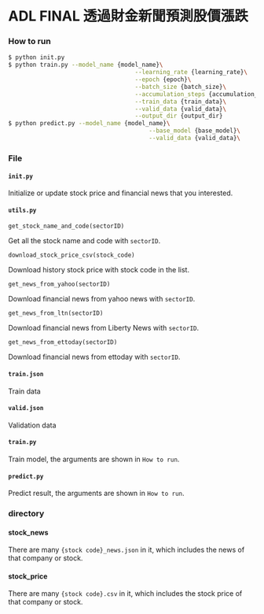 # ADL FINAL 透過財金新聞預測股價漲跌

### How to run

```bash
$ python init.py
$ python train.py --model_name {model_name}\
									--learning_rate {learning_rate}\
									--epoch {epoch}\
									--batch_size {batch_size}\
									--accumulation_steps {accumulation_steps}\
									--train_data {train_data}\
									--valid_data {valid_data}\
									--output_dir {output_dir}
$ python predict.py --model_name {model_name}\
										--base_model {base_model}\
										--valid_data {valid_data}\
```

### File

#### `init.py`

Initialize or update stock price and financial news that you interested. 

#### `utils.py`

`get_stock_name_and_code(sectorID)`

Get all the stock name and code with `sectorID`. 

`download_stock_price_csv(stock_code)`

Download history stock price with stock code in the list. 

`get_news_from_yahoo(sectorID)`

Download financial news from yahoo news with `sectorID`. 

`get_news_from_ltn(sectorID)`

Download financial news from Liberty  News with `sectorID`. 

`get_news_from_ettoday(sectorID)`

Download financial news from ettoday with `sectorID`. 

#### `train.json`

Train data

#### `valid.json`

Validation data

#### `train.py`

Train model, the arguments are shown in `How to run`. 

#### `predict.py`

Predict result, the arguments are shown in `How to run`. 

### directory

#### stock_news

There are many `{stock code}_news.json` in it, which includes the news of that company or stock. 

#### stock_price

There are many `{stock code}.csv` in it, which includes the stock price of that company or stock. 
